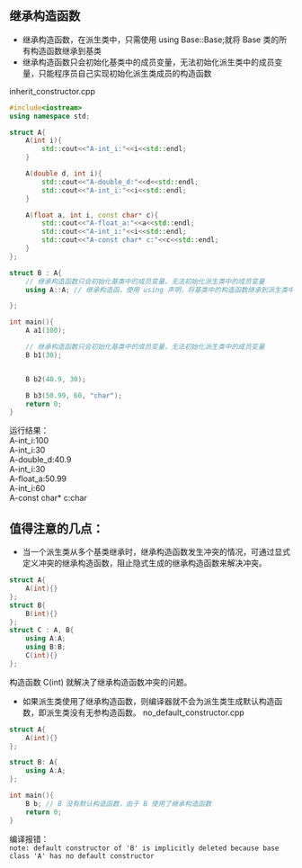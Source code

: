 ## 继承构造函数
* 继承构造函数，在派生类中，只需使用 using Base::Base;就将 Base 类的所有构造函数继承到基类
* 继承构造函数只会初始化基类中的成员变量，无法初始化派生类中的成员变量，只能程序员自己实现初始化派生类成员的构造函数

inherit_constructor.cpp
```.cpp
#include<iostream>
using namespace std;

struct A{
	A(int i){
		std::cout<<"A-int_i:"<<i<<std::endl;
	}

	A(double d, int i){
		std::cout<<"A-double_d:"<<d<<std::endl;
		std::cout<<"A-int_i:"<<i<<std::endl;
	}

	A(float a, int i, const char* c){
		std::cout<<"A-float_a:"<<a<<std::endl;
		std::cout<<"A-int_i:"<<i<<std::endl;
		std::cout<<"A-const char* c:"<<c<<std::endl;
	}
};

struct B : A{
	// 继承构造函数只会初始化基类中的成员变量，无法初始化派生类中的成员变量
	using A::A; // 继承构造函，使用 using 声明，将基类中的构造函数继承到派生类中

};

int main(){
	A a1(100);

	// 继承构造函数只会初始化基类中的成员变量，无法初始化派生类中的成员变量
	B b1(30);


	B b2(40.9, 30);

	B b3(50.99, 60, "char");
	return 0;
}

```

运行结果：<br>
A-int_i:100 <br>
A-int_i:30 <br>
A-double_d:40.9 <br>
A-int_i:30 <br>
A-float_a:50.99 <br>
A-int_i:60 <br>
A-const char* c:char <br>

## 值得注意的几点：<br>
* 当一个派生类从多个基类继承时，继承构造函数发生冲突的情况，可通过显式定义冲突的继承构造函数，阻止隐式生成的继承构造函数来解决冲突。
```.cpp
struct A{
	A(int){}
};
struct B{
	B(int){}
};
struct C : A, B{
	using A:A;
	using B:B;
	C(int){}
};
```
构造函数 C(int) 就解决了继承构造函数冲突的问题。

* 如果派生类使用了继承构造函数，则编译器就不会为派生类生成默认构造函数，即派生类没有无参构造函数。
no_default_constructor.cpp
```.cpp
struct A{
	A(int){}
};

struct B: A{
	using A:A;
};

int main(){
	B b; // B 没有默认构造函数，由于 B 使用了继承构造函数
	return 0;
}

```
编译报错：<br>
`note: default constructor of 'B' is implicitly deleted because base class 'A' has no default constructor`
